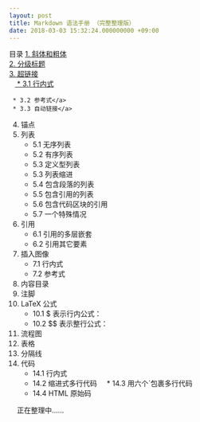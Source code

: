 ```yaml
---
layout: post
title: Markdown 语法手册 （完整整理版）
date: 2018-03-03 15:32:24.000000000 +09:00
---
```


目录
 <a href="#1">1. 斜体和粗体</a><BR>
 <a href="#2">2. 分级标题</a><BR>
 <a href="#3">3. 超链接</a><BR>
    <a href="#4"> *  3.1 行内式</a>

     * 3.2 参考式</a>
     * 3.3 自动链接</a>
 4. 锚点</a>
 5. 列表</a>
     * 5.1 无序列表</a>
     * 5.2 有序列表</a>
     * 5.3 定义型列表</a>
     * 5.3 列表缩进</a>
     * 5.4 包含段落的列表</a>
     * 5.5 包含引用的列表</a>
     * 5.6 包含代码区块的引用</a>
     * 5.7 一个特殊情况</a>
 6. 引用</a>
     * 6.1 引用的多层嵌套</a>
     * 6.2 引用其它要素</a>
 7. 插入图像</a>
     * 7.1 行内式</a>
     * 7.2 参考式</a>
 8. 内容目录</a>
 9. 注脚</a>
 10. LaTeX 公式</a>
     * 10.1 $ 表示行内公式：</a>
     * 10.2 $$ 表示整行公式：</a>
 11. 流程图</a>
 12. 表格</a>
 13. 分隔线</a>
 14. 代码</a>
     * 14.1 行内式</a>
     * 14.2 缩进式多行代码</a>
     * 14.3 用六个\`包裹多行代码</a>
     * 14.4 HTML 原始码</a>
     
     
正在整理中……
